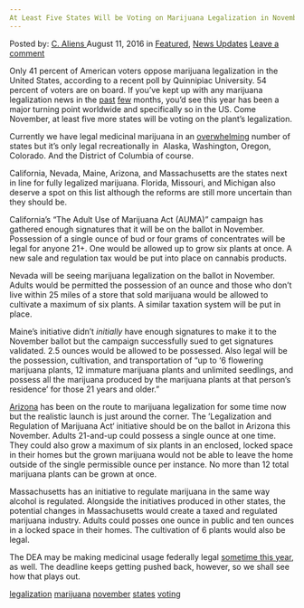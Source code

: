 ```yaml
---
At Least Five States Will be Voting on Marijuana Legalization in November
---
```

<article class="post-listing post-15073 post type-post status-publish format-standard has-post-thumbnail hentry  tag-legalization tag-marijuana tag-november tag-states tag-voting">
    <div class="post-inner">
        <span>Posted by: <a href="https://www.deepdotweb.com/author/caliens/" title="">C. Aliens </a></span>
    <span>August 11, 2016</span>
    <span>in <a href="https://www.deepdotweb.com/category/deepdot-news/" rel="category tag">Featured</a>, <a href="https://www.deepdotweb.com/category/news-updates/" rel="category tag">News Updates</a></span>
    <span><a href="https://www.deepdotweb.com/2016/08/11/least-five-states-will-voting-marijuana-legalization-november/#respond">Leave a comment</a></span>
    </p>
    <div class="clear"></div>
    <div class="entry">
    <p>Only 41 percent of American voters oppose marijuana legalization in the United States, according to a recent poll by Quinnipiac University. 54 percent of voters are on board. If you’ve kept up with any marijuana legalization news in the <a href="https://www.deepdotweb.com/2016/07/29/illinois-decriminalize-small-amounts-marijuana/">past</a> <a href="https://www.deepdotweb.com/2016/07/29/italian-parliament-moves-towards-marijuana-legalization/">few</a> months, you’d see this year has been a major turning point worldwide and specifically so in the US. Come November, at least five more states will be voting on the plant’s legalization.</p>
    <p>Currently we have legal medicinal marijuana in an <a href="https://en.wikipedia.org/wiki/Legality_of_cannabis_by_U.S._jurisdiction">overwhelming</a> number of states but it’s only legal recreationally in  Alaska, Washington, Oregon, Colorado. And the District of Columbia of course.</p>
    <p>California, Nevada, Maine, Arizona, and Massachusetts are the states next in line for fully legalized marijuana. Florida, Missouri, and Michigan also deserve a spot on this list although the reforms are still more uncertain than they should be.</p>
    <p>California’s “The Adult Use of Marijuana Act (AUMA)” campaign has gathered enough signatures that it will be on the ballot in November. Possession of a single ounce of bud or four grams of concentrates will be legal for anyone 21+. One would be allowed up to grow six plants at once. A new sale and regulation tax would be put into place on cannabis products.</p>
    <p>Nevada will be seeing marijuana legalization on the ballot in November. Adults would be permitted the possession of an ounce and those who don’t live within 25 miles of a store that sold marijuana would be allowed to cultivate a maximum of six plants. A similar taxation system will be put in place.</p>
    <p>Maine’s initiative didn’t <em>initially</em> have enough signatures to make it to the November ballot but the campaign successfully sued to get signatures validated. 2.5 ounces would be allowed to be possessed. Also legal will be the possession, cultivation, and transportation of “up to ‘6 flowering marijuana plants, 12 immature marijuana plants and unlimited seedlings, and possess all the marijuana produced by the marijuana plants at that person’s residence’ for those 21 years and older.”</p>
    <p><a href="https://www.deepdotweb.com/2016/07/06/legal-marijuana-way-arizona/">Arizona</a> has been on the route to marijuana legalization for some time now but the realistic launch is just around the corner. The ’Legalization and Regulation of Marijuana Act‘ initiative should be on the ballot in Arizona this November. Adults 21-and-up could possess a single ounce at one time. They could also grow a maximum of six plants in an enclosed, locked space in their homes but the grown marijuana would not be able to leave the home outside of the single permissible ounce per instance. No more than 12 total marijuana plants can be grown at once.</p>
    <p>Massachusetts has an initiative to regulate marijuana in the same way alcohol is regulated. Alongside the initiatives produced in other states, the potential changes in Massachusetts would create a taxed and regulated marijuana industry. Adults could posses one ounce in public and ten ounces in a locked space in their homes. The cultivation of 6 plants would also be legal.</p>
    <p>The DEA may be making medicinal usage federally legal <a href="https://www.deepdotweb.com/2016/07/08/dea-lawyer-confirms-medicinal-marijuana-will-legal/">sometime this year</a>, as well. The deadline keeps getting pushed back, however, so we shall see how that plays out.</p>
    </div>
    <a href="https://www.deepdotweb.com/tag/legalization/" rel="tag">legalization</a> <a href="https://www.deepdotweb.com/tag/marijuana/" rel="tag">marijuana</a> <a href="https://www.deepdotweb.com/tag/november/" rel="tag">november</a> <a href="https://www.deepdotweb.com/tag/states/" rel="tag">states</a> <a href="https://www.deepdotweb.com/tag/voting/" rel="tag">voting</a></span> <span style="display:none" class="updated">2016-08-11</span>
    <div style="display:none" class="vcard author" itemprop="author" itemscope itemtype="http://schema.org/Person"><strong class="fn" itemprop="name"><a href="https://www.deepdotweb.com/author/caliens/" title="Posts by C. Aliens" rel="author">C. Aliens</a></strong></div>
    
